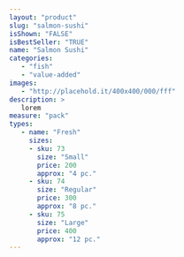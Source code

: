 ```yaml
---
layout: "product"
slug: "salmon-sushi"
isShown: "FALSE"
isBestSeller: "TRUE"
name: "Salmon Sushi"
categories:
   - "fish"
   - "value-added"
images:
   - "http://placehold.it/400x400/000/fff"
description: >
   lorem
measure: "pack"
types: 
   - name: "Fresh"
     sizes: 
     - sku: 73
       size: "Small"
       price: 200
       approx: "4 pc."
     - sku: 74
       size: "Regular"
       price: 300
       approx: "8 pc."
     - sku: 75
       size: "Large"
       price: 400
       approx: "12 pc."
---
```

